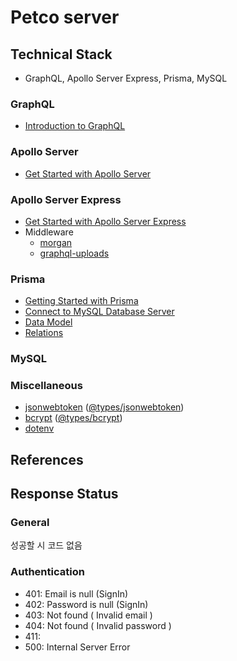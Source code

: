 # Petco server

## Technical Stack

- GraphQL, Apollo Server Express, Prisma, MySQL

### GraphQL

- [Introduction to GraphQL](https://graphql.org/learn/)

### Apollo Server

- [Get Started with Apollo Server](https://www.apollographql.com/docs/apollo-server/getting-started/)

### Apollo Server Express

- [Get Started with Apollo Server Express](https://github.com/apollographql/apollo-server#getting-started)
- Middleware
  - [morgan](https://github.com/expressjs/morgan#readme)
  - [graphql-uploads](https://github.com/jaydenseric/graphql-upload#readme)

### Prisma

- [Getting Started with Prisma](https://www.prisma.io/docs/getting-started/setup-prisma/add-to-existing-project-typescript-postgres)
- [Connect to MySQL Database Server](https://www.prisma.io/docs/concepts/database-connectors/mysql)
- [Data Model](https://www.prisma.io/docs/concepts/components/prisma-schema/data-model)
- [Relations](https://www.prisma.io/docs/concepts/components/prisma-schema/relations)

### MySQL

### Miscellaneous

- [jsonwebtoken](https://github.com/auth0/node-jsonwebtoken#readme) ([@types/jsonwebtoken](https://www.npmjs.com/package/@types/jsonwebtoken))
- [bcrypt](https://github.com/kelektiv/node.bcrypt.js#usage) ([@types/bcrypt](https://www.npmjs.com/package/@types/bcrypt))
- [dotenv](https://github.com/motdotla/dotenv#readme)

## References

## Response Status

### General

성공할 시 코드 없음

### Authentication



- 401: Email is null (SignIn)
- 402: Password is null (SignIn)
- 403: Not found ( Invalid email )
- 404: Not found ( Invalid password )
- 411:
- 500: Internal Server Error
